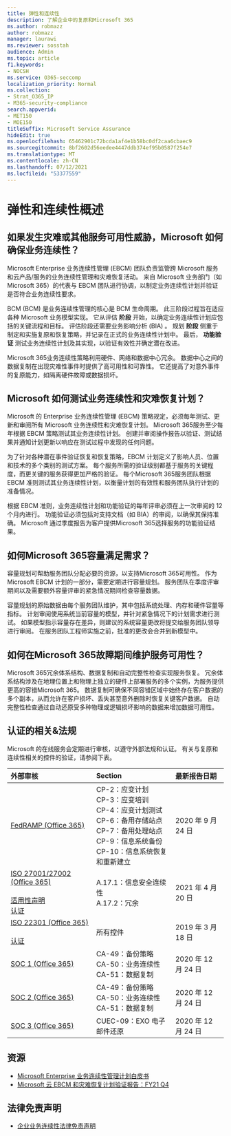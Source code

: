 ```yaml
---
title: 弹性和连续性
description: 了解企业中的复原和Microsoft 365
ms.author: robmazz
author: robmazz
manager: laurawi
ms.reviewer: sosstah
audience: Admin
ms.topic: article
f1.keywords:
- NOCSH
ms.service: O365-seccomp
localization_priority: Normal
ms.collection:
- Strat_O365_IP
- M365-security-compliance
search.appverid:
- MET150
- MOE150
titleSuffix: Microsoft Service Assurance
hideEdit: true
ms.openlocfilehash: 65462901c72bcda1af4e1b58bc0df2caa6cbaec9
ms.sourcegitcommit: 8bf2602d56eedee4447ddb374ef95b0587f254e7
ms.translationtype: MT
ms.contentlocale: zh-CN
ms.lasthandoff: 07/12/2021
ms.locfileid: "53377559"
---
```

# <a name="resiliency-and-continuity-overview"></a>弹性和连续性概述

## <a name="how-does-microsoft-ensure-business-continuity-in-the-case-of-a-disaster-or-other-threat-to-service-availability"></a>如果发生灾难或其他服务可用性威胁，Microsoft 如何确保业务连续性？

Microsoft Enterprise 业务连续性管理 (EBCM) 团队负责监管跨 Microsoft 服务 和云产品/服务的业务连续性管理和灾难恢复活动。 来自 Microsoft 业务部门（如 Microsoft 365）的代表与 EBCM 团队进行协调，以制定业务连续性计划并验证是否符合业务连续性要求。

BCM (BCM) 是业务连续性管理的核心是 BCM 生命周期。 此三阶段过程旨在适应各种 Microsoft 业务模型实现。 它从评估 **阶段** 开始，以确定业务连续性计划应包括的关键流程和目标。 评估阶段还需要业务影响分析 (BIA) 。 规划 **阶段** 侧重于制定和实施复原和恢复策略，并记录在正式的业务连续性计划中。 最后， **功能验证** 测试业务连续性计划及其实现，以验证有效性并确定潜在改进。

Microsoft 365业务连续性策略利用硬件、网络和数据中心冗余。 数据中心之间的数据复制在出现灾难性事件时提供了高可用性和可靠性。 它还提高了对意外事件的复原能力，如隔离硬件故障或数据损坏。

## <a name="how-does-microsoft-test-business-continuity-and-disaster-recovery-plans"></a>Microsoft 如何测试业务连续性和灾难恢复计划？

Microsoft 的 Enterprise 业务连续性管理 (EBCM) 策略规定，必须每年测试、更新和审阅所有 Microsoft 业务连续性和灾难恢复计划。 Microsoft 365服务至少每年根据 EBCM 策略测试其业务连续性计划。 创建并审阅操作报告以验证、测试结果并通知计划更新以响应在测试过程中发现的任何问题。

为了针对各种潜在事件验证恢复和恢复策略，EBCM 计划定义了影响人员、位置和技术的多个类别的测试方案。 每个服务所需的验证级别都基于服务的关键程度，而更关键的服务获得更加严格的验证。 每个Microsoft 365服务团队根据 EBCM 准则测试其业务连续性计划，以衡量计划的有效性和服务团队执行计划的准备情况。

根据 EBCM 准则，业务连续性计划和功能验证的每年评审必须在上一次审阅的 12 个月内进行。 功能验证必须包括对支持文档（如 BIA）的审阅，以确保其保持准确。 Microsoft 通过季度报告为客户提供Microsoft 365选择服务的功能验证结果。

## <a name="how-does-microsoft-365-ensure-system-capacity-meets-demand"></a>如何Microsoft 365容量满足需求？

容量规划可帮助服务团队分配必要的资源，以支持Microsoft 365可用性。 作为 Microsoft EBCM 计划的一部分，需要定期进行容量规划。 服务团队在季度评审期间以及需要额外容量评审的紧急情况期间检查容量数据。

容量规划的原始数据由每个服务团队维护，其中包括系统处理、内存和硬件容量等指标。 计划审阅使用系统当前容量的模型，并针对紧急情况下的计划需求进行测试。 如果模型指示容量存在差异，则建议的系统容量更改将提交给服务团队领导进行审阅。 在服务团队工程师实施之前，批准的更改会合并到新模型中。

## <a name="how-does-microsoft-365-maintain-service-availability-during-routine-system-failures"></a>如何在Microsoft 365故障期间维护服务可用性？

Microsoft 365冗余体系结构、数据复制和自动完整性检查实现服务恢复。 冗余体系结构涉及在地理位置上和物理上独立的硬件上部署服务的多个实例，为服务提供更高的容错Microsoft 365。 数据复制可确保不同容错区域中始终存在客户数据的多个副本，从而允许在客户损坏、丢失甚至意外删除时恢复关键客户数据。 自动完整性检查通过自动还原受多种物理或逻辑损坏影响的数据来增加数据可用性。

## <a name="related-external-regulations--certifications"></a>认证的相关&法规

Microsoft 的在线服务会定期进行审核，以遵守外部法规和认证。 有关与复原和连续性相关的控件的验证，请参阅下表。

| **外部审核** | **Section** | **最新报告日期** |
|:--------------------|:------------|:-----------------------|
| [FedRAMP (Office 365) ](https://compliance.microsoft.com/compliancemanager) | CP-2：应变计划 <br> CP-3：应变培训 <br> CP-4：应变计划测试 <br> CP-6：备用存储站点 <br> CP-7：备用处理站点 <br> CP-9：信息系统备份 <br> CP-10：信息系统恢复和重新建立 | 2020 年 9 月 24 日 |
| [ISO 27001/27002 (Office 365) ](https://servicetrust.microsoft.com/ViewPage/MSComplianceGuideV3?command=Download&downloadType=Document&downloadId=8d625374-4f2d-49f8-9d37-a4281ba98222&tab=7027ead0-3d6b-11e9-b9e1-290b1eb4cdeb&docTab=7027ead0-3d6b-11e9-b9e1-290b1eb4cdeb_ISO_Reports) <br><br> [适用性声明](https://servicetrust.microsoft.com/ViewPage/MSComplianceGuideV3?command=Download&downloadType=Document&downloadId=c0df4ce8-c77e-4183-84eb-c8688470d8b1&tab=7027ead0-3d6b-11e9-b9e1-290b1eb4cdeb&docTab=7027ead0-3d6b-11e9-b9e1-290b1eb4cdeb_ISO_Reports) <br> [认证](https://servicetrust.microsoft.com/ViewPage/MSComplianceGuideV3?command=Download&downloadType=Document&downloadId=1e84a14a-2468-45ac-9412-5e53250d57ec&tab=7027ead0-3d6b-11e9-b9e1-290b1eb4cdeb&docTab=7027ead0-3d6b-11e9-b9e1-290b1eb4cdeb_ISO_Reports) | A.17.1：信息安全连续性 <br> A.17.2：冗余 | 2021 年 4 月 20 日 |
| [ISO 22301 (Office 365) ](https://servicetrust.microsoft.com/ViewPage/MSComplianceGuideV3?command=Download&downloadType=Document&downloadId=13951eb3-6339-4629-b80d-dd0d43812fe7&tab=7027ead0-3d6b-11e9-b9e1-290b1eb4cdeb&docTab=7027ead0-3d6b-11e9-b9e1-290b1eb4cdeb_ISO_Reports) <br><br> [认证](https://servicetrust.microsoft.com/ViewPage/MSComplianceGuideV3?command=Download&downloadType=Document&downloadId=2bb29cc0-53e7-4a53-a9de-871316e1b80c&tab=7027ead0-3d6b-11e9-b9e1-290b1eb4cdeb&docTab=7027ead0-3d6b-11e9-b9e1-290b1eb4cdeb_ISO_Reports) | 所有控件 | 2019 年 3 月 18 日 |
| [SOC 1 (Office 365)](https://servicetrust.microsoft.com/ViewPage/MSComplianceGuideV3?command=Download&downloadType=Document&downloadId=90df3f9c-3aaf-4dbf-99d0-ca9f2991721b&tab=7027ead0-3d6b-11e9-b9e1-290b1eb4cdeb&docTab=7027ead0-3d6b-11e9-b9e1-290b1eb4cdeb_SOC_%2F_SSAE_16_Reports) | CA-49：备份策略 <br> CA-50：业务连续性 <br> CA-51：数据复制 | 2020 年 12 月 24 日 |
| [SOC 2 (Office 365) ](https://servicetrust.microsoft.com/ViewPage/MSComplianceGuideV3?command=Download&downloadType=Document&downloadId=a73c1738-7892-42b7-acd3-87b6371c53f6&tab=7027ead0-3d6b-11e9-b9e1-290b1eb4cdeb&docTab=7027ead0-3d6b-11e9-b9e1-290b1eb4cdeb_SOC_%2F_SSAE_16_Reports) | CA-49：备份策略 <br> CA-50：业务连续性 <br> CA-51：数据复制 | 2020 年 12 月 24 日 |
| [SOC 3 (Office 365) ](https://servicetrust.microsoft.com/ViewPage/MSComplianceGuideV3?command=Download&downloadType=Document&downloadId=274054e5-4968-48d2-bf94-9a8eda5d7a93&tab=7027ead0-3d6b-11e9-b9e1-290b1eb4cdeb&docTab=7027ead0-3d6b-11e9-b9e1-290b1eb4cdeb_SOC_%2F_SSAE_16_Reports) | CUEC-09：EXO 电子邮件还原 | 2020 年 12 月 24 日 |

## <a name="resources"></a>资源

- [Microsoft Enterprise 业务连续性管理计划白皮书](https://servicetrust.microsoft.com/ViewPage/TrustDocumentsV3?command=Download&downloadType=Document&downloadId=64f922a6-d624-40dd-a8ae-6f996b5186f3&tab=7f51cb60-3d6c-11e9-b2af-7bb9f5d2d913&docTab=7f) 
- [Microsoft 云 EBCM 和灾难恢复计划验证报告：FY21 Q4](https://servicetrust.microsoft.com/ViewPage/TrustDocumentsV3?command=Download&downloadType=Document&downloadId=83dc940a-2078-4e14-8b7d-07128e5b453d&tab=7f51cb60-3d6c-11e9-b2af-7bb9f5d2d913&docTab=7f51cb60-3d6c-11e9-b2af-7bb9f5d2d913_FAQ_and_White_Papers)

## <a name="legal-disclaimer"></a>法律免责声明

- [企业业务连续性法律免责声明](assurance-ebcm-legal-disclaimer.md)